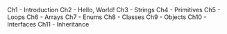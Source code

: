 


Ch1 - Introduction
Ch2 - Hello, World!
Ch3 - Strings
Ch4 - Primitives
Ch5 - Loops
Ch6 - Arrays
Ch7 - Enums
Ch8 - Classes
Ch9 - Objects
Ch10 - Interfaces
Ch11 - Inheritance




